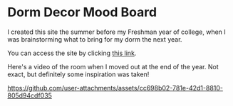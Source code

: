 # Dorm Decor Mood Board

I created this site the summer before my Freshman year of college, when I was brainstorming what to bring for my dorm the next year.

You can access the site by clicking [this link](https://e9bda8b4-46af-4477-8b26-aa45b7b47503-00-28q0196xnh2u6.spock.replit.dev/).


Here's a video of the room when I moved out at the end of the year.  Not exact, but definitely some inspiration was taken!

https://github.com/user-attachments/assets/cc698b02-781e-42d1-8810-805d94cdf035 

